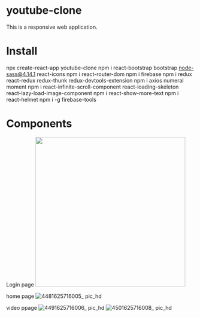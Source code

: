 # youtube-clone

This is a responsive web application.

# Install

npx create-react-app youtube-clone
npm i react-bootstrap bootstrap node-sass@4.14.1 react-icons
npm i react-router-dom
npm i firebase
npm i redux react-redux redux-thunk redux-devtools-extension
npm i axios numeral moment
npm i react-infinite-scroll-component react-loading-skeleton react-lazy-load-image-component
npm i react-show-more-text
npm i react-helmet
npm i -g firebase-tools

# Components

Login page
<img src = "https://user-images.githubusercontent.com/87059373/124859370-fb85ea00-dfee-11eb-832b-6d25d9f92fa9.jpg" width="400px">

home page
![4481625716005_ pic_hd](https://user-images.githubusercontent.com/87059373/124859448-1c4e3f80-dfef-11eb-9ec1-03df2d8edce3.jpg)

video ppage
![4491625716006_ pic_hd](https://user-images.githubusercontent.com/87059373/124859626-67685280-dfef-11eb-858d-a8a68f35cc20.jpg)
![4501625716008_ pic_hd](https://user-images.githubusercontent.com/87059373/124859672-7c44e600-dfef-11eb-9a4b-d9c7577901be.jpg)
